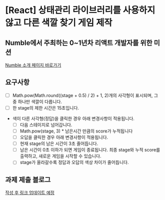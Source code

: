 # [React] 상태관리 라이브러리를 사용하지 않고 다른 색깔 찾기 게임 제작

## Numble에서 주최하는 0~1년차 리액트 개발자를 위한 미션

[Numble 소개 페이지 바로가기](https://www.numble.it/45cee9d3-49ad-4f67-9d2a-14607c2eeba7?fbclid=IwAR1zXOrV9E8GbksogWSZk6ynGYfm16CmOzX11_vKPZrl4xDIlOSrDIp7C7Y#c4eaa8bc4ec1492aa0be0fc9ff04d2e2)

## 요구사항

- [ ] Math.pow(Math.round((stage + 0.5) / 2) + 1, 2)개의 사각형이 표시되며, 그 중 하나만 색깔이 다릅니다.
- [ ] 한 stage의 제한 시간은 15초입니다.
- 색이 다른 사각형(정답)을 클릭한 경우 아래 변경사항이 적용됩니다.
  - [ ] 다음 스테이지로 넘어갑니다.
  - [ ] Math.pow(stage, 3) \* 남은시간 만큼의 score가 누적됩니다
  - [ ] 오답을 클릭한 경우 아래 변경사항이 적용됩니다.
  - [ ] 현재 stage의 남은 시간이 3초 줄어듭니다.
  - [ ] 남은 시간이 0초 이하가 되면 게임이 종료됩니다. 최종 stage와 누적 score를 출력하고, 새로운 게임을 시작할 수 있습니다.
  - [ ] stage가 올라갈수록 정답과 오답의 색상 차이가 줄어듭니다.

## 과제 제출 블로그

[작성 후 링크 업데이트 예정](/)
